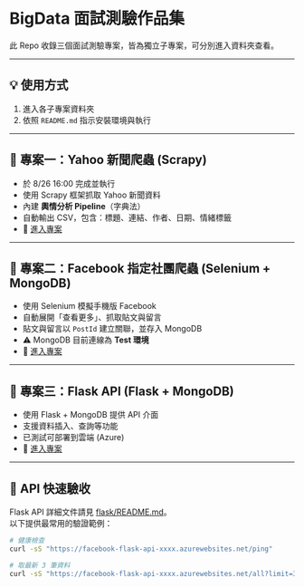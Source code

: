 # BigData 面試測驗作品集

此 Repo 收錄三個面試測驗專案，皆為獨立子專案，可分別進入資料夾查看。

---

## 💡 使用方式
1. 進入各子專案資料夾
2. 依照 `README.md` 指示安裝環境與執行

---

## 📌 專案一：Yahoo 新聞爬蟲 (Scrapy)
- 於 8/26 16:00 完成並執行
- 使用 Scrapy 框架抓取 Yahoo 新聞資料
- 內建 **輿情分析 Pipeline**（字典法）
- 自動輸出 CSV，包含：標題、連結、作者、日期、情緒標籤
- 📂 [進入專案](./YahooNews)

---

## 📌 專案二：Facebook 指定社團爬蟲 (Selenium + MongoDB)
- 使用 Selenium 模擬手機版 Facebook
- 自動展開「查看更多」、抓取貼文與留言
- 貼文與留言以 `PostId` 建立關聯，並存入 MongoDB
- ⚠️ MongoDB 目前連線為 **Test 環境**
- 📂 [進入專案](./Facebook)

---

## 📌 專案三：Flask API (Flask + MongoDB)
- 使用 Flask + MongoDB 提供 API 介面
- 支援資料插入、查詢等功能
- 已測試可部署到雲端 (Azure)
- 📂 [進入專案](./flask)

---

## 📡 API 快速驗收

Flask API 詳細文件請見 [flask/README.md](./flask/README.md)。  
以下提供最常用的驗證範例：

```bash
# 健康檢查
curl -sS "https://facebook-flask-api-xxxx.azurewebsites.net/ping"

# 取最新 3 筆資料
curl -sS "https://facebook-flask-api-xxxx.azurewebsites.net/all?limit=3"
